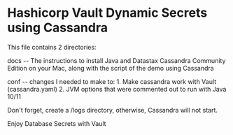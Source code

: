 # Hashicorp Vault Dynamic Secrets using Cassandra

This file contains 2 directories:

docs -- The instructions to install Java and Datastax Cassandra Community Edition on your Mac, along with the script of the demo using Cassandra

conf -- changes I needed to make to:
        1. Make cassandra work with Vault (cassandra.yaml)
        2. JVM options that were commented out to run with Java 10/11
        
Don't forget, create a <cassandra root>/logs directory, otherwise, Cassandra will not start.

Enjoy Database Secrets with Vault
